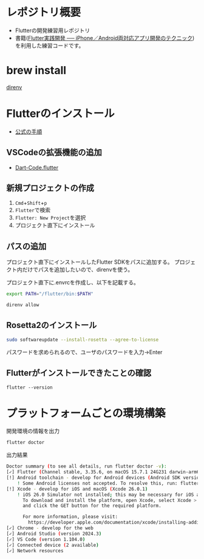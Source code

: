 # レポジトリ概要

- Flutterの開発練習用レポジトリ
- 書籍([Flutter実践開発 ── iPhone／Android両対応アプリ開発のテクニック](https://amzn.asia/d/hNnVHlu))を利用した練習コードです。

# brew install
[direnv]()


# Flutterのインストール


- [公式の手順](https://docs.flutter.dev/get-started/quick#install)

## VSCodeの拡張機能の追加
- [Dart-Code.flutter](https://marketplace.visualstudio.com/items?itemName=Dart-Code.flutter)

## 新規プロジェクトの作成
1. `Cmd`+`Shift`+`p`
2. `Flutter`で検索
3. `Flutter: New Project`を選択
4. プロジェクト直下にインストール


## パスの追加
プロジェクト直下にインストールしたFlutter SDKをパスに追加する。
プロジェクト内だけでパスを追加したいので、direnvを使う。

プロジェクト直下に.envrcを作成し、以下を記載する。
```sh
export PATH="/flutter/bin:$PATH"
```

```sh
direnv allow
```

## Rosetta2のインストール
```sh
sudo softwareupdate --install-rosetta --agree-to-license
```
パスワードを求められるので、ユーザのパスワードを入力→Enter

## Flutterがインストールできたことの確認
```
flutter --version
```

# プラットフォームごとの環境構築

開発環境の情報を出力
```sh
flutter doctor
```
出力結果
```sh
Doctor summary (to see all details, run flutter doctor -v):
[✓] Flutter (Channel stable, 3.35.6, on macOS 15.7.1 24G231 darwin-arm64, locale ja-JP)
[!] Android toolchain - develop for Android devices (Android SDK version 35.0.1)
    ! Some Android licenses not accepted. To resolve this, run: flutter doctor --android-licenses
[!] Xcode - develop for iOS and macOS (Xcode 26.0.1)
    ! iOS 26.0 Simulator not installed; this may be necessary for iOS and macOS development.
      To download and install the platform, open Xcode, select Xcode > Settings > Components,
      and click the GET button for the required platform.

      For more information, please visit:
        https://developer.apple.com/documentation/xcode/installing-additional-simulator-runtimes
[✓] Chrome - develop for the web
[✓] Android Studio (version 2024.3)
[✓] VS Code (version 1.104.0)
[✓] Connected device (2 available)
[✓] Network resources
```